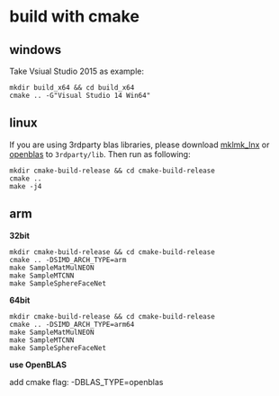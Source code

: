 # build with cmake

## windows

Take Vsiual Studio 2015 as example:

```shell
mkdir build_x64 && cd build_x64
cmake .. -G"Visual Studio 14 Win64"
```

## linux

If you are using 3rdparty blas libraries, please download [mklmk_lnx](https://github.com/intel/mkl-dnn/releases/download/v0.17.2/mklml_lnx_2019.0.1.20181227.tgz) or [openblas](https://www.openblas.net/) to `3rdparty/lib`. Then run as following:

```shell
mkdir cmake-build-release && cd cmake-build-release
cmake .. 
make -j4
```

## arm

**32bit**
```shell
mkdir cmake-build-release && cd cmake-build-release
cmake .. -DSIMD_ARCH_TYPE=arm
make SampleMatMulNEON
make SampleMTCNN
make SampleSphereFaceNet
```

**64bit**
```shell
mkdir cmake-build-release && cd cmake-build-release
cmake .. -DSIMD_ARCH_TYPE=arm64
make SampleMatMulNEON
make SampleMTCNN
make SampleSphereFaceNet
```

**use OpenBLAS**

add cmake flag: -DBLAS_TYPE=openblas
